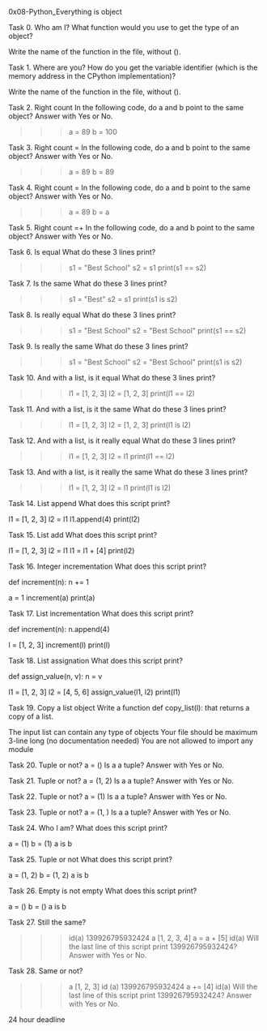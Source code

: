 0x08-Python_Everything is object

Task 0. Who am I?
What function would you use to get the type of an object?

Write the name of the function in the file, without ().

Task 1. Where are you?
How do you get the variable identifier (which is the memory address in the CPython implementation)?

Write the name of the function in the file, without ().

Task 2. Right count
In the following code, do a and b point to the same object? Answer with Yes or No.

>>> a = 89
>>> b = 100

Task 3. Right count =
In the following code, do a and b point to the same object? Answer with Yes or No.

>>> a = 89
>>> b = 89

Task 4. Right count =
In the following code, do a and b point to the same object? Answer with Yes or No.

>>> a = 89
>>> b = a

Task 5. Right count =+
In the following code, do a and b point to the same object? Answer with Yes or No.

Task 6. Is equal
What do these 3 lines print?
>>> s1 = "Best School"
>>> s2 = s1
>>> print(s1 == s2)

Task 7. Is the same
What do these 3 lines print?

>>> s1 = "Best"
>>> s2 = s1
>>> print(s1 is s2)

Task 8. Is really equal
What do these 3 lines print?

>>> s1 = "Best School"
>>> s2 = "Best School"
>>> print(s1 == s2)

Task 9. Is really the same
What do these 3 lines print?

>>> s1 = "Best School"
>>> s2 = "Best School"
>>> print(s1 is s2)

Task 10. And with a list, is it equal
What do these 3 lines print?

>>> l1 = [1, 2, 3]
>>> l2 = [1, 2, 3] 
>>> print(l1 == l2)

Task 11. And with a list, is it the same
What do these 3 lines print?

>>> l1 = [1, 2, 3]
>>> l2 = [1, 2, 3] 
>>> print(l1 is l2)

Task 12. And with a list, is it really equal
What do these 3 lines print?

>>> l1 = [1, 2, 3]
>>> l2 = l1
>>> print(l1 == l2)

Task 13. And with a list, is it really the same
What do these 3 lines print?

>>> l1 = [1, 2, 3]
>>> l2 = l1
>>> print(l1 is l2)

Task 14. List append
What does this script print?

l1 = [1, 2, 3]
l2 = l1
l1.append(4)
print(l2)

Task 15. List add
What does this script print?

l1 = [1, 2, 3]
l2 = l1
l1 = l1 + [4]
print(l2)

Task 16. Integer incrementation
What does this script print?

def increment(n):
    n += 1

a = 1
increment(a)
print(a)

Task 17. List incrementation
What does this script print?

def increment(n):
    n.append(4)

l = [1, 2, 3]
increment(l)
print(l)

Task 18. List assignation
What does this script print?

def assign_value(n, v):
    n = v

l1 = [1, 2, 3]
l2 = [4, 5, 6]
assign_value(l1, l2)
print(l1)

Task 19. Copy a list object
Write a function def copy_list(l): that returns a copy of a list.

The input list can contain any type of objects
Your file should be maximum 3-line long (no documentation needed)
You are not allowed to import any module

Task 20. Tuple or not?
a = ()
Is a a tuple? Answer with Yes or No.

Task 21. Tuple or not?
a = (1, 2)
Is a a tuple? Answer with Yes or No.

Task 22. Tuple or not?
a = (1)
Is a a tuple? Answer with Yes or No.

Task 23. Tuple or not?
a = (1, )
Is a a tuple? Answer with Yes or No.

Task 24. Who I am?
What does this script print?

a = (1)
b = (1)
a is b

Task 25. Tuple or not
What does this script print?

a = (1, 2)
b = (1, 2)
a is b

Task 26. Empty is not empty
What does this script print?

a = ()
b = ()
a is b

Task 27. Still the same?
>>> id(a)
139926795932424
>>> a
[1, 2, 3, 4]
>>> a = a + [5]
>>> id(a)
Will the last line of this script print 139926795932424? Answer with Yes or No.

Task 28. Same or not?
>>> a
[1, 2, 3]
>>> id (a)
139926795932424
>>> a += [4]
>>> id(a)
Will the last line of this script print 139926795932424? Answer with Yes or No.

24 hour deadline
